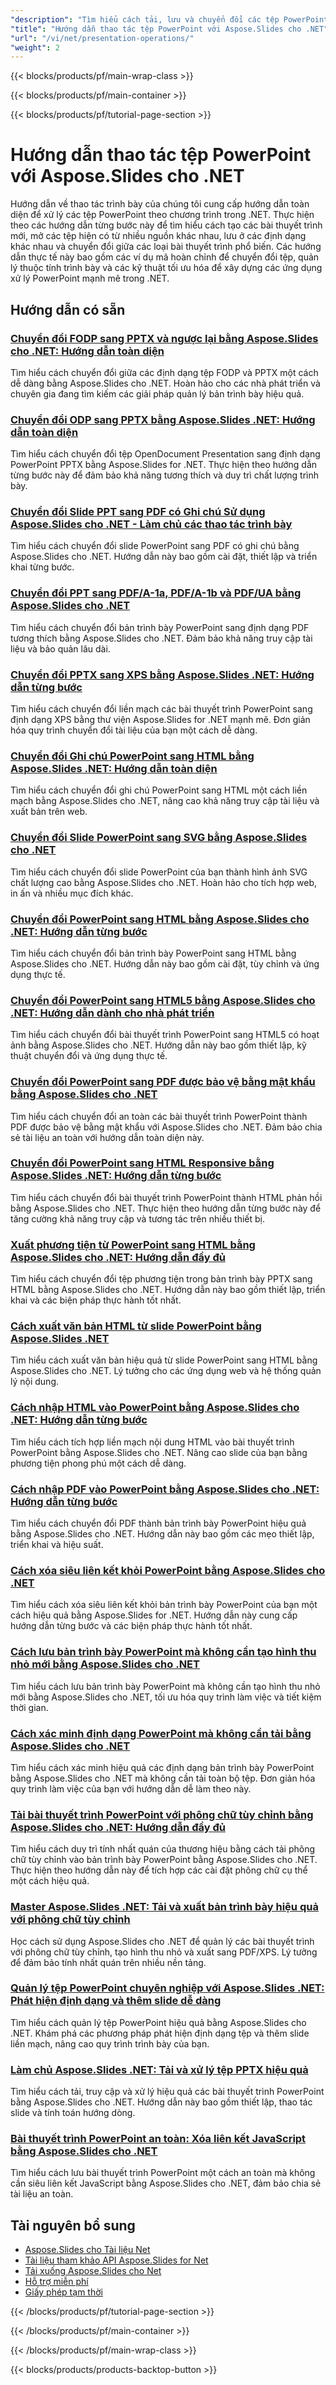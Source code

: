 ```yaml
---
"description": "Tìm hiểu cách tải, lưu và chuyển đổi các tệp PowerPoint giữa các định dạng (PPT, PPTX, PDF, HTML) với các hướng dẫn Aspose.Slides cho .NET này."
"title": "Hướng dẫn thao tác tệp PowerPoint với Aspose.Slides cho .NET"
"url": "/vi/net/presentation-operations/"
"weight": 2
---
```


{{< blocks/products/pf/main-wrap-class >}}

{{< blocks/products/pf/main-container >}}

{{< blocks/products/pf/tutorial-page-section >}}
# Hướng dẫn thao tác tệp PowerPoint với Aspose.Slides cho .NET

Hướng dẫn về thao tác trình bày của chúng tôi cung cấp hướng dẫn toàn diện để xử lý các tệp PowerPoint theo chương trình trong .NET. Thực hiện theo các hướng dẫn từng bước này để tìm hiểu cách tạo các bài thuyết trình mới, mở các tệp hiện có từ nhiều nguồn khác nhau, lưu ở các định dạng khác nhau và chuyển đổi giữa các loại bài thuyết trình phổ biến. Các hướng dẫn thực tế này bao gồm các ví dụ mã hoàn chỉnh để chuyển đổi tệp, quản lý thuộc tính trình bày và các kỹ thuật tối ưu hóa để xây dựng các ứng dụng xử lý PowerPoint mạnh mẽ trong .NET.

## Hướng dẫn có sẵn

### [Chuyển đổi FODP sang PPTX và ngược lại bằng Aspose.Slides cho .NET: Hướng dẫn toàn diện](./convert-fodp-to-pptx-back-aspose-slides/)
Tìm hiểu cách chuyển đổi giữa các định dạng tệp FODP và PPTX một cách dễ dàng bằng Aspose.Slides cho .NET. Hoàn hảo cho các nhà phát triển và chuyên gia đang tìm kiếm các giải pháp quản lý bản trình bày hiệu quả.

### [Chuyển đổi ODP sang PPTX bằng Aspose.Slides .NET: Hướng dẫn toàn diện](./convert-odp-to-pptx-aspose-slides-net/)
Tìm hiểu cách chuyển đổi tệp OpenDocument Presentation sang định dạng PowerPoint PPTX bằng Aspose.Slides for .NET. Thực hiện theo hướng dẫn từng bước này để đảm bảo khả năng tương thích và duy trì chất lượng trình bày.

### [Chuyển đổi Slide PPT sang PDF có Ghi chú Sử dụng Aspose.Slides cho .NET - Làm chủ các thao tác trình bày](./convert-ppt-slide-to-pdf-notes-aspose-slides-net/)
Tìm hiểu cách chuyển đổi slide PowerPoint sang PDF có ghi chú bằng Aspose.Slides cho .NET. Hướng dẫn này bao gồm cài đặt, thiết lập và triển khai từng bước.

### [Chuyển đổi PPT sang PDF/A-1a, PDF/A-1b và PDF/UA bằng Aspose.Slides cho .NET](./convert-ppt-to-pdf-a-aspose-slides-net/)
Tìm hiểu cách chuyển đổi bản trình bày PowerPoint sang định dạng PDF tương thích bằng Aspose.Slides cho .NET. Đảm bảo khả năng truy cập tài liệu và bảo quản lâu dài.

### [Chuyển đổi PPTX sang XPS bằng Aspose.Slides .NET: Hướng dẫn từng bước](./convert-pptx-to-xps-aspose-slides-net/)
Tìm hiểu cách chuyển đổi liền mạch các bài thuyết trình PowerPoint sang định dạng XPS bằng thư viện Aspose.Slides for .NET mạnh mẽ. Đơn giản hóa quy trình chuyển đổi tài liệu của bạn một cách dễ dàng.

### [Chuyển đổi Ghi chú PowerPoint sang HTML bằng Aspose.Slides .NET: Hướng dẫn toàn diện](./render-powerpoint-notes-html-aspose-slides-net/)
Tìm hiểu cách chuyển đổi ghi chú PowerPoint sang HTML một cách liền mạch bằng Aspose.Slides cho .NET, nâng cao khả năng truy cập tài liệu và xuất bản trên web.

### [Chuyển đổi Slide PowerPoint sang SVG bằng Aspose.Slides cho .NET](./create-svg-from-powerpoint-aspose-slides-net/)
Tìm hiểu cách chuyển đổi slide PowerPoint của bạn thành hình ảnh SVG chất lượng cao bằng Aspose.Slides cho .NET. Hoàn hảo cho tích hợp web, in ấn và nhiều mục đích khác.

### [Chuyển đổi PowerPoint sang HTML bằng Aspose.Slides cho .NET: Hướng dẫn từng bước](./convert-powerpoint-slides-html-aspose-net/)
Tìm hiểu cách chuyển đổi bản trình bày PowerPoint sang HTML bằng Aspose.Slides cho .NET. Hướng dẫn này bao gồm cài đặt, tùy chỉnh và ứng dụng thực tế.

### [Chuyển đổi PowerPoint sang HTML5 bằng Aspose.Slides cho .NET: Hướng dẫn dành cho nhà phát triển](./convert-powerpoint-to-html5-aspose-slides-net/)
Tìm hiểu cách chuyển đổi bài thuyết trình PowerPoint sang HTML5 có hoạt ảnh bằng Aspose.Slides cho .NET. Hướng dẫn này bao gồm thiết lập, kỹ thuật chuyển đổi và ứng dụng thực tế.

### [Chuyển đổi PowerPoint sang PDF được bảo vệ bằng mật khẩu bằng Aspose.Slides cho .NET](./convert-powerpoint-to-password-protected-pdf-aspose-slides/)
Tìm hiểu cách chuyển đổi an toàn các bài thuyết trình PowerPoint thành PDF được bảo vệ bằng mật khẩu với Aspose.Slides cho .NET. Đảm bảo chia sẻ tài liệu an toàn với hướng dẫn toàn diện này.

### [Chuyển đổi PowerPoint sang HTML Responsive bằng Aspose.Slides .NET: Hướng dẫn từng bước](./convert-powerpoint-responsive-html-aspose-slides-net/)
Tìm hiểu cách chuyển đổi bài thuyết trình PowerPoint thành HTML phản hồi bằng Aspose.Slides cho .NET. Thực hiện theo hướng dẫn từng bước này để tăng cường khả năng truy cập và tương tác trên nhiều thiết bị.

### [Xuất phương tiện từ PowerPoint sang HTML bằng Aspose.Slides cho .NET: Hướng dẫn đầy đủ](./export-media-pptx-html-aspose-slides-net/)
Tìm hiểu cách chuyển đổi tệp phương tiện trong bản trình bày PPTX sang HTML bằng Aspose.Slides cho .NET. Hướng dẫn này bao gồm thiết lập, triển khai và các biện pháp thực hành tốt nhất.

### [Cách xuất văn bản HTML từ slide PowerPoint bằng Aspose.Slides .NET](./export-html-text-powerpoint-aspose-slides-net/)
Tìm hiểu cách xuất văn bản hiệu quả từ slide PowerPoint sang HTML bằng Aspose.Slides cho .NET. Lý tưởng cho các ứng dụng web và hệ thống quản lý nội dung.

### [Cách nhập HTML vào PowerPoint bằng Aspose.Slides cho .NET: Hướng dẫn từng bước](./import-html-powerpoint-aspose-slides-net/)
Tìm hiểu cách tích hợp liền mạch nội dung HTML vào bài thuyết trình PowerPoint bằng Aspose.Slides cho .NET. Nâng cao slide của bạn bằng phương tiện phong phú một cách dễ dàng.

### [Cách nhập PDF vào PowerPoint bằng Aspose.Slides cho .NET: Hướng dẫn từng bước](./import-pdf-into-powerpoint-aspose-slides-net/)
Tìm hiểu cách chuyển đổi PDF thành bản trình bày PowerPoint hiệu quả bằng Aspose.Slides cho .NET. Hướng dẫn này bao gồm các mẹo thiết lập, triển khai và hiệu suất.

### [Cách xóa siêu liên kết khỏi PowerPoint bằng Aspose.Slides cho .NET](./remove-hyperlinks-ppt-aspose-slides-net/)
Tìm hiểu cách xóa siêu liên kết khỏi bản trình bày PowerPoint của bạn một cách hiệu quả bằng Aspose.Slides for .NET. Hướng dẫn này cung cấp hướng dẫn từng bước và các biện pháp thực hành tốt nhất.

### [Cách lưu bản trình bày PowerPoint mà không cần tạo hình thu nhỏ mới bằng Aspose.Slides cho .NET](./save-presentation-no-thumbnail-aspose-slides-net/)
Tìm hiểu cách lưu bản trình bày PowerPoint mà không cần tạo hình thu nhỏ mới bằng Aspose.Slides cho .NET, tối ưu hóa quy trình làm việc và tiết kiệm thời gian.

### [Cách xác minh định dạng PowerPoint mà không cần tải bằng Aspose.Slides cho .NET](./verify-powerpoint-format-aspose-slides-net/)
Tìm hiểu cách xác minh hiệu quả các định dạng bản trình bày PowerPoint bằng Aspose.Slides cho .NET mà không cần tải toàn bộ tệp. Đơn giản hóa quy trình làm việc của bạn với hướng dẫn dễ làm theo này.

### [Tải bài thuyết trình PowerPoint với phông chữ tùy chỉnh bằng Aspose.Slides cho .NET: Hướng dẫn đầy đủ](./aspose-slides-load-custom-fonts-powerpoint/)
Tìm hiểu cách duy trì tính nhất quán của thương hiệu bằng cách tải phông chữ tùy chỉnh vào bản trình bày PowerPoint bằng Aspose.Slides cho .NET. Thực hiện theo hướng dẫn này để tích hợp các cài đặt phông chữ cụ thể một cách hiệu quả.

### [Master Aspose.Slides .NET: Tải và xuất bản trình bày hiệu quả với phông chữ tùy chỉnh](./aspose-slides-net-load-export-presentations/)
Học cách sử dụng Aspose.Slides cho .NET để quản lý các bài thuyết trình với phông chữ tùy chỉnh, tạo hình thu nhỏ và xuất sang PDF/XPS. Lý tưởng để đảm bảo tính nhất quán trên nhiều nền tảng.

### [Quản lý tệp PowerPoint chuyên nghiệp với Aspose.Slides .NET: Phát hiện định dạng và thêm slide dễ dàng](./powerpoint-manipulation-aspose-slides-net-detect-add-slides/)
Tìm hiểu cách quản lý tệp PowerPoint hiệu quả bằng Aspose.Slides cho .NET. Khám phá các phương pháp phát hiện định dạng tệp và thêm slide liền mạch, nâng cao quy trình trình bày của bạn.

### [Làm chủ Aspose.Slides .NET: Tải và xử lý tệp PPTX hiệu quả](./master-aspose-slides-net-load-process-pptx/)
Tìm hiểu cách tải, truy cập và xử lý hiệu quả các bài thuyết trình PowerPoint bằng Aspose.Slides cho .NET. Hướng dẫn này bao gồm thiết lập, thao tác slide và tính toán hướng dòng.

### [Bài thuyết trình PowerPoint an toàn: Xóa liên kết JavaScript bằng Aspose.Slides cho .NET](./save-pptx-no-javascript-links-aspose-slides-net/)
Tìm hiểu cách lưu bài thuyết trình PowerPoint một cách an toàn mà không cần siêu liên kết JavaScript bằng Aspose.Slides cho .NET, đảm bảo chia sẻ tài liệu an toàn.

## Tài nguyên bổ sung

- [Aspose.Slides cho Tài liệu Net](https://docs.aspose.com/slides/net/)
- [Tài liệu tham khảo API Aspose.Slides for Net](https://reference.aspose.com/slides/net/)
- [Tải xuống Aspose.Slides cho Net](https://releases.aspose.com/slides/net/)
- [Hỗ trợ miễn phí](https://forum.aspose.com/)
- [Giấy phép tạm thời](https://purchase.aspose.com/temporary-license/)

{{< /blocks/products/pf/tutorial-page-section >}}

{{< /blocks/products/pf/main-container >}}

{{< /blocks/products/pf/main-wrap-class >}}

{{< blocks/products/products-backtop-button >}}